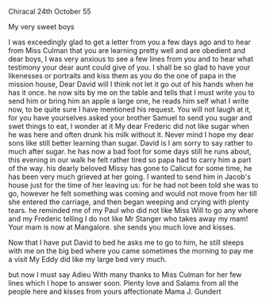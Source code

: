  Chiracal 24th October 55

My very sweet boys

I was exceedingly glad to get a letter from you a few days ago and to hear from Miss Culman that you are learning pretty well and are obedient and dear boys, I was very anxious to see a few lines from you and to hear what testimony your dear aunt could give of you. I shall be so glad to have your likenesses or portraits and kiss them as you do the one of papa in the mission house, Dear David will I think not let it go out of his hands when he has it once. he now sits by me on the table and tells that I must write you to send him or bring him an apple a large one, he reads him self what I write now, to be quite sure I have mentioned his request. You will not laugh at it, for you have yourselves asked your brother Samuel to send you sugar and swet things to eat, I wonder at it My dear Frederic did not like sugar when he was here and often drunk his milk without it. Never mind I hope my dear sons like still better learning than sugar. David is I am sorry to say rather to much after sugar. he has now a bad foot for some days still he runs about, this evening in our walk he felt rather tired so papa had to carry him a part of the way. his dearly beloved Missy has gone to Calicut for some time, he has been very much grieved at her going. I wanted to send him in Jacob's house just for the time of her leaving us: for he had not been told she was to go, however he felt something was coming and would not move from her till she entered the carriage, and then began weeping and crying with plenty tears. he reminded me of my Paul who did not like Miss Will to go any where and my Frederic telling I do not like Mr Stanger who takes away my mam! Your mam is now at Mangalore. she sends you much love and kisses.

Now that I have put David to bed he asks me to go to him, he still sleeps with me on the big bed where you came sometimes the morning to pay me a visit My Eddy did like my large bed very much.

but now I must say Adieu With many thanks to Miss Culman for her few lines which I hope to answer soon. Plenty love and Salams from all the people here and kisses from yours
 affectionate Mama
 J. Gundert

